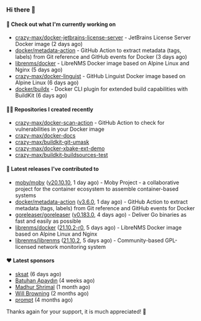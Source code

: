 ### Hi there 👋

#### 👷 Check out what I'm currently working on

- [crazy-max/docker-jetbrains-license-server](https://github.com/crazy-max/docker-jetbrains-license-server) - JetBrains License Server Docker image (2 days ago)
- [docker/metadata-action](https://github.com/docker/metadata-action) - GitHub Action to extract metadata (tags, labels) from Git reference and GitHub events for Docker (3 days ago)
- [librenms/docker](https://github.com/librenms/docker) - LibreNMS Docker image based on Alpine Linux and Nginx (5 days ago)
- [crazy-max/docker-linguist](https://github.com/crazy-max/docker-linguist) - GitHub Linguist Docker image based on Alpine Linux (6 days ago)
- [docker/buildx](https://github.com/docker/buildx) - Docker CLI plugin for extended build capabilities with BuildKit (6 days ago)

#### 👨‍💻 Repositories I created recently

- [crazy-max/docker-scan-action](https://github.com/crazy-max/docker-scan-action) - GitHub Action to check for vulnerabilities in your Docker image
- [crazy-max/docker-docs](https://github.com/crazy-max/docker-docs)
- [crazy-max/buildkit-git-umask](https://github.com/crazy-max/buildkit-git-umask)
- [crazy-max/docker-xbake-ext-demo](https://github.com/crazy-max/docker-xbake-ext-demo)
- [crazy-max/buildkit-buildsources-test](https://github.com/crazy-max/buildkit-buildsources-test)

#### 🚀 Latest releases I've contributed to

- [moby/moby](https://github.com/moby/moby) ([v20.10.10](https://github.com/moby/moby/releases/tag/v20.10.10), 1 day ago) - Moby Project - a collaborative project for the container ecosystem to assemble container-based systems
- [docker/metadata-action](https://github.com/docker/metadata-action) ([v3.6.0](https://github.com/docker/metadata-action/releases/tag/v3.6.0), 1 day ago) - GitHub Action to extract metadata (tags, labels) from Git reference and GitHub events for Docker
- [goreleaser/goreleaser](https://github.com/goreleaser/goreleaser) ([v0.183.0](https://github.com/goreleaser/goreleaser/releases/tag/v0.183.0), 4 days ago) - Deliver Go binaries as fast and easily as possible
- [librenms/docker](https://github.com/librenms/docker) ([21.10.2-r0](https://github.com/librenms/docker/releases/tag/21.10.2-r0), 5 days ago) - LibreNMS Docker image based on Alpine Linux and Nginx
- [librenms/librenms](https://github.com/librenms/librenms) ([21.10.2](https://github.com/librenms/librenms/releases/tag/21.10.2), 5 days ago) - Community-based GPL-licensed network monitoring system

#### ❤️ Latest sponsors
- [sksat](https://github.com/sksat) (6 days ago)
- [Batuhan Apaydın](https://github.com/developer-guy) (4 weeks ago)
- [Madhur Shrimal](https://github.com/shrimalmadhur) (1 month ago)
- [Will Browning](https://github.com/willbrowningme) (2 months ago)
- [prompt](https://github.com/pr-mpt) (4 months ago)

Thanks again for your support, it is much appreciated! 🙏
